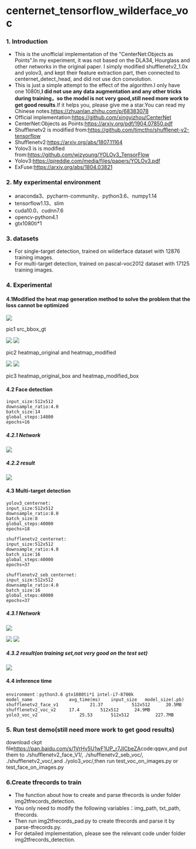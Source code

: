 # centernet_tensorflow_wilderface_voc
### 1. Introduction
* This is the unofficial  implementation of the "CenterNet:Objects as Points".In my experiment, it was not based on the DLA34, Hourglass and other networks in the original paper. I simply modified shufflenetv2_1.0x and yolov3, and kept their feature extraction part, then connected to centernet_detect_head, and did not use dcn convolution.
* This is just a simple attempt to the effect of the algorithm.I only have one 1080ti,**I did not use any data augmentation and any other tricks during training，so the model is not very good,still need more work to get good results**.If it helps you, please give me a star.You can read my Chinese notes.<https://zhuanlan.zhihu.com/p/68383078>
* Official implementation:<https://github.com/xingyizhou/CenterNet>
* CenterNet:Objects as Points:<https://arxiv.org/pdf/1904.07850.pdf>
* Shufflenetv2 is modified from:<https://github.com/timctho/shufflenet-v2-tensorflow>
* Shufflenetv2:<https://arxiv.org/abs/1807.11164>
* Yolov3 is is modified from:<https://github.com/wizyoung/YOLOv3_TensorFlow>
* Yolov3:<https://pjreddie.com/media/files/papers/YOLOv3.pdf>
* ExFuse:<https://arxiv.org/abs/1804.03821>
### 2. My experimental environment
* anaconda3、pycharm-community、python3.6、numpy1.14
* tensorflow1.13、slim
* cuda10.0、cudnn7.6
* opencv-python4.1
* gtx1080ti*1
### 3. datasets
* For single-target detection, trained on wilderface dataset with 12876 training images.
* For multi-target detection, trained on pascal-voc2012 dataset with 17125 training images.
### 4. Experimental
#### 4.1Modified the heat map generation method to solve the problem that the loss cannot be optimized
![](https://github.com/xggIoU/centernet_tensorflow_wilderface_voc/blob/master/display_image/src_box.png)

pic1 src_bbox_gt
                                          
![](https://github.com/xggIoU/centernet_tensorflow_wilderface_voc/blob/master/display_image/heatmap_original.png)       ![](https://github.com/xggIoU/centernet_tensorflow_wilderface_voc/blob/master/display_image/heatmap_modified.png)

pic2 heatmap_original and heatmap_modified
                               
![](https://github.com/xggIoU/centernet_tensorflow_wilderface_voc/blob/master/display_image/heatmap_original_box.png)  ![](https://github.com/xggIoU/centernet_tensorflow_wilderface_voc/blob/master/display_image/heatmap_modified_box.png)

pic3 heatmap_original_box and heatmap_modified_box

#### 4.2 Face detection
```
input_size:512x512
downsample_ratio:4.0
batch_size:14
global_steps:14800
epochs≈16
```
##### 4.2.1 Network
![](https://github.com/xggIoU/centernet_tensorflow_wilderface_voc/blob/master/display_image/shufflenetv2_centernet.png)
##### 4.2.2 result
![](https://github.com/xggIoU/centernet_tensorflow_wilderface_voc/blob/master/display_image/face_detect.jpg)
#### 4.3 Multi-target detection
```
yolov3_centernet:
input_size:512x512
downsample_ratio:8.0
batch_size:8
global_steps:40000
epochs≈18

shufflenetv2_centernet:
input_size:512x512
downsample_ratio:4.0
batch_size:16
global_steps:40000
epochs≈37

shufflenetv2_seb_centernet:
input_size:512x512
downsample_ratio:4.0
batch_size:16
global_steps:40000
epochs≈37
```
##### 4.3.1 Network
![](https://github.com/xggIoU/centernet_tensorflow_wilderface_voc/blob/master/display_image/yolov3.jpg)
                                            
                               
![](https://github.com/xggIoU/centernet_tensorflow_wilderface_voc/blob/master/display_image/shufflenet_net.png)
![](https://github.com/xggIoU/centernet_tensorflow_wilderface_voc/blob/master/display_image/shufflenet_seb_net.png)
##### 4.3.2 result(on training set,not very good on the test set)
![](https://github.com/xggIoU/centernet_tensorflow_wilderface_voc/blob/master/display_image/voc_detect.jpg)
#### 4.4 inference time
```
environment：python3.6 gtx1080ti*1 intel-i7-8700k
model_name   			avg_time(ms)    input_size	 model_size(.pb)	
shufflenetv2_face_v1	        21.37	        512x512		 20.5MB
shufflenetv2_voc_v2		17.4		512x512		 24.9MB
yolo3_voc_v2		        25.53		512x512	         227.7MB

```
### 5. Run test demo(still need more work to get good results)
download ckpt file<https://pan.baidu.com/s/1VrHv5U1wF1UP_r7JICbeZA>code:qqwx,and put them to ./shufflenetv2_face_V1/, ./shufflenetv2_seb_voc/, ./shufflenetv2_voc/,and ./yolo3_voc/,then run test_voc_on_images.py or test_face_on_images.py
### 6.Create tfrecords to train
* The function about how to create and parse tfrecords is under folder img2tfrecords_detection.
* You only need to modify the following variables：img_path, txt_path, tfrecords.
* Then run img2tfrecords_pad.py to create tfrecords and parse it by parse-tfrecords.py.
* For detailed implementation, please see the relevant code under folder img2tfrecords_detection.

